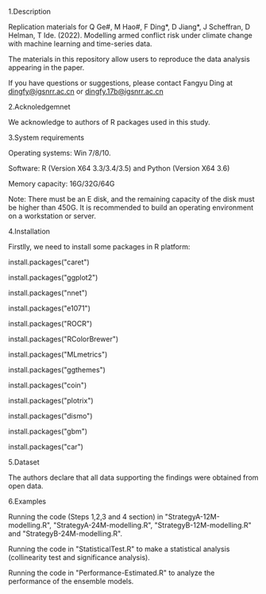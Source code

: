 1.Description

Replication materials for Q Ge#, M Hao#, F Ding*, D Jiang*, J Scheffran, D Helman, T Ide. (2022). Modelling armed conflict risk under climate change with machine learning and time-series data.

The materials in this repository allow users to reproduce the data analysis appearing in the paper.

If you have questions or suggestions, please contact Fangyu Ding at dingfy@igsnrr.ac.cn or dingfy.17b@igsnrr.ac.cn



2.Acknoledgemnet

We acknowledge to authors of R packages used in this study. 



3.System requirements

Operating systems: Win 7/8/10.

Software: R (Version X64 3.3/3.4/3.5) and Python (Version X64 3.6)

Memory capacity: 16G/32G/64G

Note: There must be an E disk, and the remaining capacity of the disk must be higher than 450G. It is recommended to build an operating environment on a workstation or server.



4.Installation

Firstlly, we need to install some packages in R platform:

install.packages("caret")

install.packages("ggplot2")

install.packages("nnet")

install.packages("e1071")

install.packages("ROCR")

install.packages("RColorBrewer")

install.packages("MLmetrics")

install.packages("ggthemes")

install.packages("coin")

install.packages("plotrix")

install.packages("dismo")

install.packages("gbm")

install.packages("car")



5.Dataset

The authors declare that all data supporting the findings were obtained from open data. 



6.Examples

Running the code (Steps 1,2,3 and 4 section) in "StrategyA-12M-modelling.R", "StrategyA-24M-modelling.R", "StrategyB-12M-modelling.R" and "StrategyB-24M-modelling.R". 

Running the code in "StatisticalTest.R" to make a statistical analysis (collinearity test and significance analysis).

Running the code in "Performance-Estimated.R" to analyze the performance of the ensemble models.



